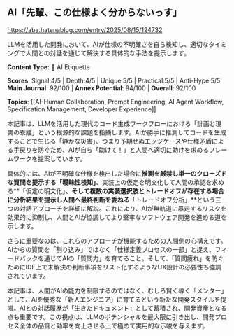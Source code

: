 ## AI「先輩、この仕様よく分からないっす」

https://aba.hatenablog.com/entry/2025/08/15/124732

LLMを活用した開発において、AIが仕様の不明確さを自ら検知し、適切なタイミングで人間との対話を通じて解決する具体的な手法を提示します。

**Content Type**: 🤝 AI Etiquette

**Scores**: Signal:4/5 | Depth:4/5 | Unique:5/5 | Practical:5/5 | Anti-Hype:5/5
**Main Journal**: 92/100 | **Annex Potential**: 94/100 | **Overall**: 92/100

**Topics**: [[AI-Human Collaboration, Prompt Engineering, AI Agent Workflow, Specification Management, Developer Experience]]

本記事は、LLMを活用した現代のコード生成ワークフローにおける「計画と現実の乖離」という根源的な課題を指摘します。AIが勝手に推測してコードを生成することで生じる「静かな災害」、つまり予期せぬエッジケースや仕様矛盾による手戻りを防ぐため、AIが自ら「助けて！」と人間へ適切に助けを求めるフレームワークを提案しています。

具体的には、AIが不明確な仕様を検出した場合に**推測を厳禁し単一のクローズドな質問を提示する「曖昧性検知」**、実装上の仮定を明文化して人間の承認を求める**「仮定の明文化」**、そして複数の実装選択肢とトレードオフが存在する場合に分析結果を提示し人間へ最終判断を委ねる**「トレードオフ分析」**という三つの対話アプローチを詳細に解説。これにより、AIが無軌道に暴走するリスクを効果的に抑制し、人間とAIが協調してより堅牢なソフトウェア開発を進める道を示します。

さらに重要なのは、これらのアプローチが機能するための人間側の心構えです。AIからの質問を「割り込み」ではなく「仕様定義プロセスの一部」と捉え、フィードバックを通じてAIの「質問力」を育てること。そして、「質問疲れ」を防ぐためにIDE上で未解決の判断事項をリスト化するようなUX設計の必要性も強調されています。

本記事は、人間がAIの能力を制限するのではなく、むしろ賢く導く「メンター」として、AIを優秀な「新人エンジニア」に育てるという新たな開発スタイルを提唱。AIとの対話履歴が「生きたドキュメント」として蓄積され、開発資産となる点も重要です。この視点は、LLMのポテンシャルを最大限に引き出し、開発プロセス全体の品質と効率を向上させる上で極めて実用的な示唆を与えます。
